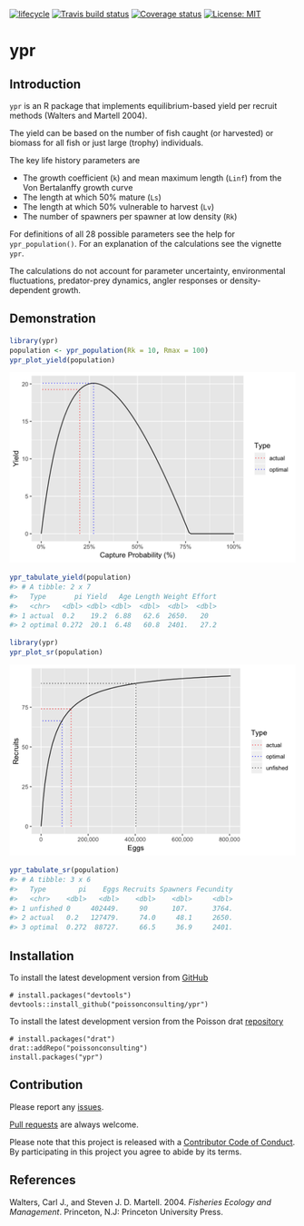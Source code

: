 
<!-- README.md is generated from README.Rmd. Please edit that file -->

[![lifecycle](https://img.shields.io/badge/lifecycle-maturing-blue.svg)](https://www.tidyverse.org/lifecycle/#maturing)
[![Travis build
status](https://travis-ci.org/poissonconsulting/ypr.svg?branch=master)](https://travis-ci.org/poissonconsulting/ypr)
[![Coverage
status](https://codecov.io/gh/poissonconsulting/ypr/branch/master/graph/badge.svg)](https://codecov.io/github/poissonconsulting/ypr?branch=master)
[![License:
MIT](https://img.shields.io/badge/License-MIT-green.svg)](https://opensource.org/licenses/MIT)

# ypr

## Introduction

`ypr` is an R package that implements equilibrium-based yield per
recruit methods (Walters and Martell 2004).

The yield can be based on the number of fish caught (or harvested) or
biomass for all fish or just large (trophy) individuals.

The key life history parameters are

  - The growth coefficient (`k`) and mean maximum length (`Linf`) from
    the Von Bertalanffy growth curve
  - The length at which 50% mature (`Ls`)
  - The length at which 50% vulnerable to harvest (`Lv`)
  - The number of spawners per spawner at low density (`Rk`)

For definitions of all 28 possible parameters see the help for
`ypr_population()`. For an explanation of the calculations see the
vignette `ypr`.

The calculations do not account for parameter uncertainty, environmental
fluctuations, predator-prey dynamics, angler responses or
density-dependent growth.

## Demonstration

``` r
library(ypr)
population <- ypr_population(Rk = 10, Rmax = 100)
ypr_plot_yield(population)
```

![](man/figures/README-unnamed-chunk-1-1.png)<!-- -->

``` r
ypr_tabulate_yield(population)
#> # A tibble: 2 x 7
#>   Type       pi Yield   Age Length Weight Effort
#>   <chr>   <dbl> <dbl> <dbl>  <dbl>  <dbl>  <dbl>
#> 1 actual  0.2    19.2  6.88   62.6  2650.   20  
#> 2 optimal 0.272  20.1  6.48   60.8  2401.   27.2
```

``` r
library(ypr)
ypr_plot_sr(population)
```

![](man/figures/README-unnamed-chunk-2-1.png)<!-- -->

``` r
ypr_tabulate_sr(population)
#> # A tibble: 3 x 6
#>   Type        pi    Eggs Recruits Spawners Fecundity
#>   <chr>    <dbl>   <dbl>    <dbl>    <dbl>     <dbl>
#> 1 unfished 0     402449.     90      107.      3764.
#> 2 actual   0.2   127479.     74.0     48.1     2650.
#> 3 optimal  0.272  88727.     66.5     36.9     2401.
```

## Installation

To install the latest development version from
[GitHub](https://github.com/poissonconsulting/ypr)

    # install.packages("devtools")
    devtools::install_github("poissonconsulting/ypr")

To install the latest development version from the Poisson drat
[repository](https://github.com/poissonconsulting/drat)

    # install.packages("drat")
    drat::addRepo("poissonconsulting")
    install.packages("ypr")

## Contribution

Please report any
[issues](https://github.com/poissonconsulting/ypr/issues).

[Pull requests](https://github.com/poissonconsulting/ypr/pulls) are
always welcome.

Please note that this project is released with a [Contributor Code of
Conduct](CONDUCT.md). By participating in this project you agree to
abide by its terms.

## References

<div id="refs" class="references">

<div id="ref-walters_fisheries_2004">

Walters, Carl J., and Steven J. D. Martell. 2004. *Fisheries Ecology and
Management*. Princeton, N.J: Princeton University Press.

</div>

</div>
